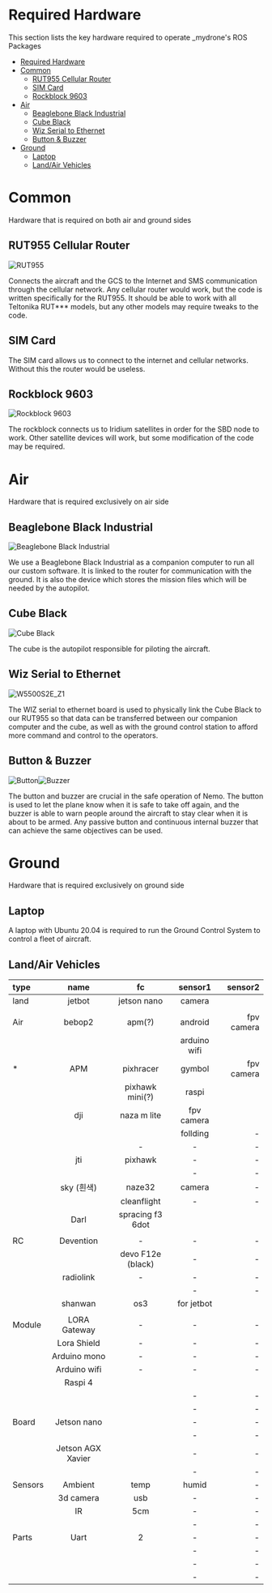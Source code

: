 # Required Hardware

This section lists the key hardware required to operate _mydrone's ROS Packages

- [Required Hardware](#required-hardware)
- [Common](#common)
  - [RUT955 Cellular Router](#rut955-cellular-router)
  - [SIM Card](#sim-card)
  - [Rockblock 9603](#rockblock-9603)
- [Air](#air)
  - [Beaglebone Black Industrial](#beaglebone-black-industrial)
  - [Cube Black](#cube-black)
  - [Wiz Serial to Ethernet](#wiz-serial-to-ethernet)
  - [Button & Buzzer](#button--buzzer)
- [Ground](#ground)
  - [Laptop](#laptop)
  - [Land/Air Vehicles](#landair-vehicles)

# Common

Hardware that is required on both air and ground sides

## RUT955 Cellular Router

![RUT955](images/ogc/development/sms-link/rut955.png)

Connects the aircraft and the GCS to the Internet and SMS communication through the cellular network. Any cellular router would work, but the code is written specifically for the RUT955. It should be able to work with all Teltonika RUT*** models, but any other models may require tweaks to the code. 

## SIM Card

The SIM card allows us to connect to the internet and cellular networks. Without this the router would be useless. 

## Rockblock 9603

![Rockblock 9603](images/ogc/development/sbd-link/9603.jpeg)

The rockblock connects us to Iridium satellites in order for the SBD node to work. Other satellite devices will work, but some modification of the code may be required. 

# Air

Hardware that is required exclusively on air side

## Beaglebone Black Industrial

![Beaglebone Black Industrial](images/getting-started/required-hardware/BBB.png)

We use a Beaglebone Black Industrial as a companion computer to run all our custom software. It is linked to the router for communication with the ground. It is also the device which stores the mission files which will be needed by the autopilot. 

## Cube Black

![Cube Black](images/getting-started/required-hardware/Cube.png)

The cube is the autopilot responsible for piloting the aircraft. 

## Wiz Serial to Ethernet

![W5500S2E_Z1](images/getting-started/required-hardware/Wiz.jpg)

The WIZ serial to ethernet board is used to physically link the Cube Black to our RUT955 so that data can be transferred between our companion computer and the cube, as well as with the ground control station to afford more command and control to the operators. 

## Button & Buzzer

![Button](images/ogc/development/rff/Button.jpg)![Buzzer](images/ogc/development/rff/Buzzer.jpg)

The button and buzzer are crucial in the safe operation of Nemo. The button is used to let the plane know when it is safe to take off again, and the buzzer is able to warn people around the aircraft to stay clear when it is about to be armed. Any passive button and continuous internal buzzer that can achieve the same objectives can be used. 

# Ground

Hardware that is required exclusively on ground side

## Laptop

A laptop with Ubuntu 20.04 is required to run the Ground Control System to control a fleet of aircraft. 

## Land/Air Vehicles
| type   | name   | fc   | sensor1   | sensor2   |
|:---|:--:|:--:|:--:|---:|
| land   |  jetbot  | jetson nano   |  camera  |    |
|    |    |    |    |    |
| Air   | bebop2   | apm(?)   | android  |  fpv camera  |
|    |    |    | arduino wifi   |    |
|   * | APM   | pixhracer  | gymbol   | fpv camera   |
|    |    | pixhawk mini(?)   | raspi   |    |
|    | dji   | naza m lite   |  fpv camera  |    |
|    |    |    |follding    |  -  |
|    |    |  -  |  -  |  -  |
|    | jti   | pixhawk   | -   | -   |
|    |    |    |  -  |  -  |
|    |  sky (흰색) |  naze32   | camera   |  -  |
|    |    | cleanflight   |  -  | -   |
|    | Darl   | spracing f3 6dot   |    |    |
|    |    |    |    |    |
| RC   | Devention   |  -  |  -  | -   |
|    |    |  devo F12e (black)  |  -  |  -  |
|    |  radiolink  |  -  |   - |  -  |
|    |    |    | -   |  -  |
|    |  shanwan  |  os3  |  for jetbot  |    |
|    |    |    |    |    |
| Module   | LORA Gateway   |  -  |  -  |  -  |
|    | Lora Shield   | -   |  -  | -   |
|    | Arduino mono   |  -  |  -  |  -  |
|    | Arduino wifi   |  -  |  -  |  -  |
|    |  Raspi 4  |    |    |    |
|    |    |    |  -  |  -  |
|    |    |    | -   |  -  |
|  Board  | Jetson nano   |    |  -  |  -  |
|    |    |    |   - |  -  |
|    |  Jetson AGX Xavier  |    |  -  |  -  |
|    |    |    |  -  |   - |
|  Sensors  | Ambient   |  temp  |  humid  |  -  |
|    | 3d camera   |  usb  |  -  |  -  |
|    | IR   | 5cm   |  -  |  -  |
|    |    |    |  -  |   - |
| Parts   | Uart   |  2  | -   | -   |
|    |    |    |  -  |  -  |
|    |    |    |  -  |   - |
|    |    |    | -   |  -  |

